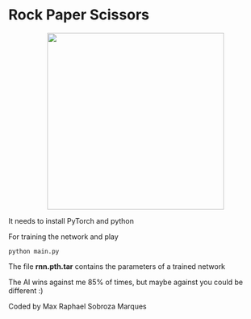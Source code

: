 # Rock Paper Scissors


<p align="center">
  <img src="https://upload.wikimedia.org/wikipedia/commons/6/67/Rock-paper-scissors.svg" width="350"/>
</p>

It needs to install PyTorch and python

For training the network and play
```
python main.py
```
The file **rnn.pth.tar** contains the parameters of a trained network 

The AI wins against me 85% of times, but maybe against you could be different :)

Coded by Max Raphael Sobroza Marques
